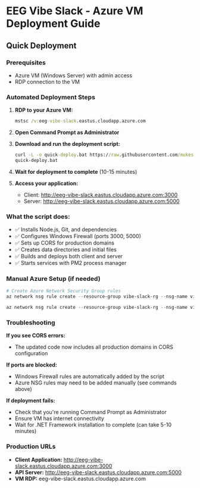 # EEG Vibe Slack - Azure VM Deployment Guide

## Quick Deployment

### Prerequisites
- Azure VM (Windows Server) with admin access
- RDP connection to the VM

### Automated Deployment Steps

1. **RDP to your Azure VM:**
   ```cmd
   mstsc /v:eeg-vibe-slack.eastus.cloudapp.azure.com
   ```

2. **Open Command Prompt as Administrator**

3. **Download and run the deployment script:**
   ```cmd
   curl -L -o quick-deploy.bat https://raw.githubusercontent.com/mukeshHCW/vibe-slack/master/quick-deploy.bat
   quick-deploy.bat
   ```

4. **Wait for deployment to complete** (10-15 minutes)

5. **Access your application:**
   - Client: http://eeg-vibe-slack.eastus.cloudapp.azure.com:3000
   - Server: http://eeg-vibe-slack.eastus.cloudapp.azure.com:5000

### What the script does:
- ✅ Installs Node.js, Git, and dependencies
- ✅ Configures Windows Firewall (ports 3000, 5000)
- ✅ Sets up CORS for production domains
- ✅ Creates data directories and initial files
- ✅ Builds and deploys both client and server
- ✅ Starts services with PM2 process manager

### Manual Azure Setup (if needed)

```powershell
# Create Azure Network Security Group rules
az network nsg rule create --resource-group vibe-slack-rg --nsg-name vibe-slack-vmNSG --name allow-http-3000 --protocol tcp --priority 1100 --destination-port-range 3000 --access allow --direction Inbound --source-address-prefix "*"

az network nsg rule create --resource-group vibe-slack-rg --nsg-name vibe-slack-vmNSG --name allow-http-5000 --protocol tcp --priority 1300 --destination-port-range 5000 --access allow --direction Inbound --source-address-prefix "*"
```

### Troubleshooting

**If you see CORS errors:**
- The updated code now includes all production domains in CORS configuration

**If ports are blocked:**
- Windows Firewall rules are automatically added by the script
- Azure NSG rules may need to be added manually (see commands above)

**If deployment fails:**
- Check that you're running Command Prompt as Administrator
- Ensure VM has internet connectivity
- Wait for .NET Framework installation to complete (can take 5-10 minutes)

### Production URLs
- **Client Application:** http://eeg-vibe-slack.eastus.cloudapp.azure.com:3000
- **API Server:** http://eeg-vibe-slack.eastus.cloudapp.azure.com:5000
- **VM RDP:** eeg-vibe-slack.eastus.cloudapp.azure.com
